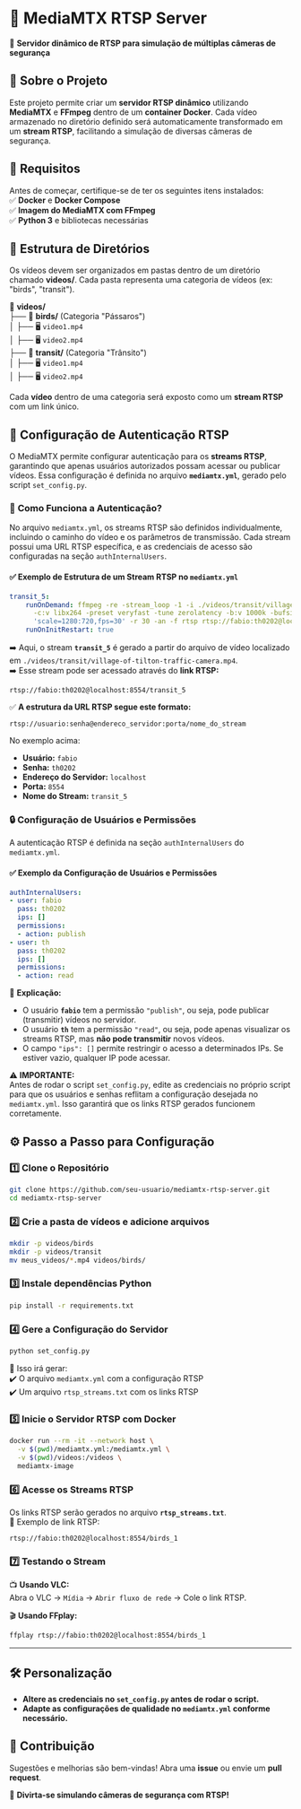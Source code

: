 # 📡 **MediaMTX RTSP Server**  
🎥 **Servidor dinâmico de RTSP para simulação de múltiplas câmeras de segurança**  

## 🚀 **Sobre o Projeto**  
Este projeto permite criar um **servidor RTSP dinâmico** utilizando **MediaMTX** e **FFmpeg** dentro de um **container Docker**. Cada vídeo armazenado no diretório definido será automaticamente transformado em um **stream RTSP**, facilitando a simulação de diversas câmeras de segurança.  

## 🔧 **Requisitos**  
Antes de começar, certifique-se de ter os seguintes itens instalados:  
✅ **Docker** e **Docker Compose**  
✅ **Imagem do MediaMTX com FFmpeg**  
✅ **Python 3** e bibliotecas necessárias  

## 📂 **Estrutura de Diretórios**  
Os vídeos devem ser organizados em pastas dentro de um diretório chamado **videos/**. Cada pasta representa uma categoria de vídeos (ex: "birds", "transit").  

📁 **videos/**  
 ├── 📁 **birds/** (Categoria "Pássaros")  
 │ ├── 🖥️ `video1.mp4`  
 │ ├── 🖥️ `video2.mp4`  
 ├── 📁 **transit/** (Categoria "Trânsito")  
 │ ├── 🖥️ `video1.mp4`  
 │ ├── 🖥️ `video2.mp4`  

Cada **vídeo** dentro de uma categoria será exposto como um **stream RTSP** com um link único.  


## 🔑 **Configuração de Autenticação RTSP**  

O MediaMTX permite configurar autenticação para os **streams RTSP**, garantindo que apenas usuários autorizados possam acessar ou publicar vídeos. Essa configuração é definida no arquivo **`mediamtx.yml`**, gerado pelo script `set_config.py`.  

### 📌 **Como Funciona a Autenticação?**  

No arquivo `mediamtx.yml`, os streams RTSP são definidos individualmente, incluindo o caminho do vídeo e os parâmetros de transmissão. Cada stream possui uma URL RTSP específica, e as credenciais de acesso são configuradas na seção `authInternalUsers`.  

#### ✅ **Exemplo de Estrutura de um Stream RTSP no `mediamtx.yml`**  
```yaml
transit_5:
    runOnDemand: ffmpeg -re -stream_loop -1 -i ./videos/transit/village-of-tilton-traffic-camera.mp4
      -c:v libx264 -preset veryfast -tune zerolatency -b:v 1000k -bufsize 500k -vf
      'scale=1280:720,fps=30' -r 30 -an -f rtsp rtsp://fabio:th0202@localhost:8554/transit_5
    runOnInitRestart: true
```
➡️ Aqui, o stream **`transit_5`** é gerado a partir do arquivo de vídeo localizado em `./videos/transit/village-of-tilton-traffic-camera.mp4`.  
➡️ Esse stream pode ser acessado através do **link RTSP:**  
```
rtsp://fabio:th0202@localhost:8554/transit_5
```
✅ **A estrutura da URL RTSP segue este formato:**  
```
rtsp://usuario:senha@endereco_servidor:porta/nome_do_stream
```
No exemplo acima:  
- **Usuário:** `fabio`  
- **Senha:** `th0202`  
- **Endereço do Servidor:** `localhost`  
- **Porta:** `8554`  
- **Nome do Stream:** `transit_5`  

### 🔒 **Configuração de Usuários e Permissões**  

A autenticação RTSP é definida na seção `authInternalUsers` do `mediamtx.yml`.  

#### ✅ **Exemplo da Configuração de Usuários e Permissões**  
```yaml
authInternalUsers:
- user: fabio
  pass: th0202
  ips: []
  permissions:
  - action: publish
- user: th
  pass: th0202
  ips: []
  permissions:
  - action: read
```
📌 **Explicação:**  
- O usuário **`fabio`** tem a permissão `"publish"`, ou seja, pode publicar (transmitir) vídeos no servidor.  
- O usuário **`th`** tem a permissão `"read"`, ou seja, pode apenas visualizar os streams RTSP, mas **não pode transmitir** novos vídeos.  
- O campo `"ips": []` permite restringir o acesso a determinados IPs. Se estiver vazio, qualquer IP pode acessar.  

⚠️ **IMPORTANTE:**  
Antes de rodar o script `set_config.py`, edite as credenciais no próprio script para que os usuários e senhas reflitam a configuração desejada no `mediamtx.yml`. Isso garantirá que os links RTSP gerados funcionem corretamente.  



## ⚙️ **Passo a Passo para Configuração**  

### 1️⃣ **Clone o Repositório**  
```bash
git clone https://github.com/seu-usuario/mediamtx-rtsp-server.git
cd mediamtx-rtsp-server
```

### 2️⃣ **Crie a pasta de vídeos e adicione arquivos**  
```bash
mkdir -p videos/birds
mkdir -p videos/transit
mv meus_videos/*.mp4 videos/birds/
```

### 3️⃣ **Instale dependências Python**  
```bash
pip install -r requirements.txt
```

### 4️⃣ **Gere a Configuração do Servidor**  
```bash
python set_config.py
```
🔹 Isso irá gerar:  
✔️ O arquivo `mediamtx.yml` com a configuração RTSP  
✔️ Um arquivo `rtsp_streams.txt` com os links RTSP  

### 5️⃣ **Inicie o Servidor RTSP com Docker**  
```bash
docker run --rm -it --network host \
  -v $(pwd)/mediamtx.yml:/mediamtx.yml \
  -v $(pwd)/videos:/videos \
  mediamtx-image
```

### 6️⃣ **Acesse os Streams RTSP**  
Os links RTSP serão gerados no arquivo **`rtsp_streams.txt`**.  
📡 Exemplo de link RTSP:  
```
rtsp://fabio:th0202@localhost:8554/birds_1
```

### 7️⃣ **Testando o Stream**  
📺 **Usando VLC:**  
Abra o VLC → `Mídia` → `Abrir fluxo de rede` → Cole o link RTSP.  

🎬 **Usando FFplay:**  
```bash
ffplay rtsp://fabio:th0202@localhost:8554/birds_1
```

---

## 🛠 **Personalização**  
- **Altere as credenciais no `set_config.py` antes de rodar o script.**  
- **Adapte as configurações de qualidade no `mediamtx.yml` conforme necessário.**  

## 📌 **Contribuição**  
Sugestões e melhorias são bem-vindas! Abra uma **issue** ou envie um **pull request**.  

🚀 **Divirta-se simulando câmeras de segurança com RTSP!**
